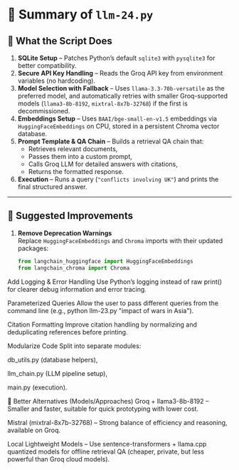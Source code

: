 
# 📘 Summary of `llm-24.py`

## 🔹 What the Script Does
1. **SQLite Setup** – Patches Python’s default `sqlite3` with `pysqlite3` for better compatibility.  
2. **Secure API Key Handling** – Reads the Groq API key from environment variables (no hardcoding).  
3. **Model Selection with Fallback** – Uses `llama-3.3-70b-versatile` as the preferred model, and automatically retries with smaller Groq-supported models (`llama3-8b-8192`, `mixtral-8x7b-32768`) if the first is decommissioned.  
4. **Embeddings Setup** – Uses `BAAI/bge-small-en-v1.5` embeddings via `HuggingFaceEmbeddings` on CPU, stored in a persistent Chroma vector database.  
5. **Prompt Template & QA Chain** – Builds a retrieval QA chain that:  
   - Retrieves relevant documents,  
   - Passes them into a custom prompt,  
   - Calls Groq LLM for detailed answers with citations,  
   - Returns the formatted response.  
6. **Execution** – Runs a query (`"conflicts involving UK"`) and prints the final structured answer.

---

## 🔧 Suggested Improvements
1. **Remove Deprecation Warnings**  
   Replace `HuggingFaceEmbeddings` and `Chroma` imports with their updated packages:  
   ```python
   from langchain_huggingface import HuggingFaceEmbeddings
   from langchain_chroma import Chroma
Add Logging & Error Handling
Use Python’s logging instead of raw print() for clearer debug information and error tracing.

Parameterized Queries
Allow the user to pass different queries from the command line (e.g., python llm-23.py "impact of wars in Asia").

Citation Formatting
Improve citation handling by normalizing and deduplicating references before printing.

Modularize Code
Split into separate modules:

db_utils.py (database helpers),

llm_chain.py (LLM pipeline setup),

main.py (execution).

🚀 Better Alternatives (Models/Approaches)
Groq + llama3-8b-8192 – Smaller and faster, suitable for quick prototyping with lower cost.

Mistral (mixtral-8x7b-32768) – Strong balance of efficiency and reasoning, available on Groq.

Local Lightweight Models – Use sentence-transformers + llama.cpp quantized models for offline retrieval QA (cheaper, private, but less powerful than Groq cloud models).

